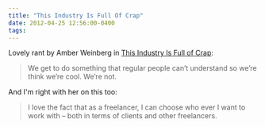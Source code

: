 ```yaml
---
title: "This Industry Is Full Of Crap"
date: 2012-04-25 12:56:00-0400
tags: 
---
```


Lovely rant by Amber Weinberg in [This Industry Is Full of Crap](http://www.amberweinberg.com/this-industry-is-full-of-crap/):

> We get to do something that regular people can’t understand so we’re think we’re cool. We’re not.

And I'm right with her on this too:

> I love the fact that as a freelancer, I can choose who ever I want to work with – both in terms of clients and other freelancers. 
